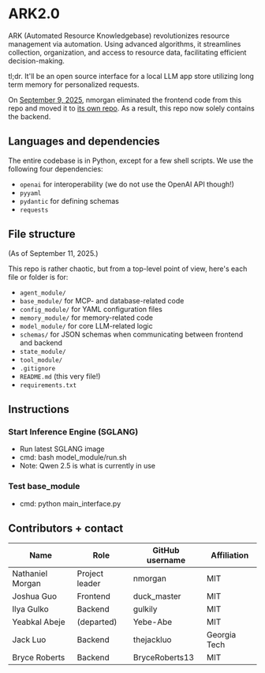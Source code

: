 # ARK2.0

ARK (Automated Resource Knowledgebase) revolutionizes resource management via automation. Using advanced algorithms, it streamlines collection, organization, and access to resource data, facilitating efficient decision-making.

tl;dr. It'll be an open source interface for a local LLM app store utilizing long term memory for personalized requests.

On [September 9, 2025](https://github.com/SGIARK/ARKOS/commit/38cace85d598ca59f2cfe525f358c8a76bb22f98), nmorgan eliminated the frontend code from this repo and moved it to [its own repo](https://github.com/SGIARK/arkos-webui). As a result, this repo now solely contains the backend.

## Languages and dependencies

The entire codebase is in Python, except for a few shell scripts. We use the following four dependencies:

* `openai` for interoperability (we do not use the OpenAI API though!)
* `pyyaml`
* `pydantic` for defining schemas
* `requests`

## File structure

(As of September 11, 2025.)

This repo is rather chaotic, but from a top-level point of view, here's each file or folder is for:

* `agent_module/`
* `base_module/` for MCP- and database-related code
* `config_module/` for YAML configuration files
* `memory_module/` for memory-related code
* `model_module/` for core LLM-related logic
* `schemas/` for JSON schemas when communicating between frontend and backend
* `state_module/`
* `tool_module/`
* `.gitignore`
* `README.md` (this very file!)
* `requirements.txt`

## Instructions

### Start Inference Engine (SGLANG)

* Run latest SGLANG image
* cmd: bash model_module/run.sh
* Note: Qwen 2.5 is what is currently in use

### Test base_module

* cmd: python main_interface.py

## Contributors + contact

| Name                  | Role           | GitHub username | Affiliation   |
| --------------------  | -------------- | --------------- | --------------|
| Nathaniel Morgan      | Project leader | nmorgan         | MIT           |
| Joshua Guo            | Frontend       | duck_master     | MIT           |
| Ilya Gulko            | Backend        | gulkily         | MIT           |
| Yeabkal Abeje         | (departed)     | Yebe-Abe        | MIT           |
| Jack Luo              | Backend        | thejackluo      | Georgia Tech  |
| Bryce Roberts         | Backend        | BryceRoberts13  | MIT           |
